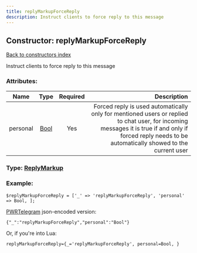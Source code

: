```yaml
---
title: replyMarkupForceReply
description: Instruct clients to force reply to this message
---
```

## Constructor: replyMarkupForceReply  
[Back to constructors index](index.md)



Instruct clients to force reply to this message

### Attributes:

| Name     |    Type       | Required | Description |
|----------|:-------------:|:--------:|------------:|
|personal|[Bool](../types/Bool.md) | Yes|Forced reply is used automatically only for mentioned users or replied to chat user, for incoming messages it is true if and only if forced reply needs to be automatically showed to the current user|



### Type: [ReplyMarkup](../types/ReplyMarkup.md)


### Example:

```
$replyMarkupForceReply = ['_' => 'replyMarkupForceReply', 'personal' => Bool, ];
```  

[PWRTelegram](https://pwrtelegram.xyz) json-encoded version:

```
{"_":"replyMarkupForceReply","personal":"Bool"}
```


Or, if you're into Lua:  


```
replyMarkupForceReply={_='replyMarkupForceReply', personal=Bool, }

```


